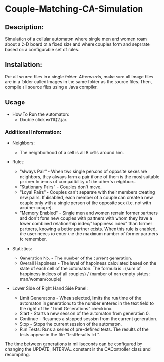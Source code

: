 # Couple-Matching-CA-Simulation
## Description:
Simulation of a cellular automaton where single men and women roam about a 2-D board of a fixed size and where couples form and separate based on a configurable set of rules.

## Installation:
Put all source files in a single folder.
Afterwards, make sure all image files are in a folder called Images in the same folder as the source files.
Then, compile all source files using a Java compiler.

## Usage
* How To Run the Automaton:
  * Double click ex11Q2.jar.

### Additional Information:

* Neighbors:
  * The neighborhood of a cell is all 8 cells around him.

* Rules:
  * "Always Pair" - When two single persons of opposite sexes are neighbors, they
		   always form a pair if one of them is the most suitable
		   partner in terms of compatibility of the other's neighbors.
  * "Stationary Pairs" - Couples don't move.
  * "Loyal Pairs" - Couples can't separate with their members creating new
		    pairs.
		    If disabled, each member of a couple can create a new couple
		    only with a single person of the opposite sex (i.e. not
		    with another couple).
  * "Memory Enabled" - Single men and women remain former partners and don't form
		       new couples with partners with whom they have a lower
		       combined relationship index/"happiness index" than former 
		       partners, knowing a better partner exists.
		       When this rule is enabled, the user needs to enter the
		       the maximum number of former partners to remember.

* Statistics:
  * Generation No. - The number of the current generation.
  * Overall Happiness - The level of happiness calculated based on the state of
		        each cell of the automaton.
		        The formula is :
		        (sum of happiness indices of all couples)
		        / 
		        (number of non empty states: man/woman/couple)

* Lower Side of Right Hand Side Panel:
  * Limit Generations - When selected, limits the run time of the automaton in
		       generations to the number entered in the text field
		       to the right of the "Limit Generations" checkbox.
  * Start - Starts a new session of the automaton from generation 0.
  * Continue - Resumes a stopped session from the current generation.
  * Stop - Stops the current session of the automaton.
  * Run Tests: Runs a series of pre-defined tests. The results of the tests
	       appear in the file "testResults.txt.".

The time between generations in milliseconds can be configured by changing
the UPDATE_INTERVAL constant in the CAController class and recompiling.
